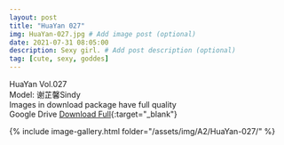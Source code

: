 ```yaml
---
layout: post
title: "HuaYan 027"
img: HuaYan-027.jpg # Add image post (optional)
date: 2021-07-31 08:05:00
description: Sexy girl. # Add post description (optional)
tag: [cute, sexy, goddes]
---
```

HuaYan Vol.027  
Model: 谢芷馨Sindy  
Images in download package have full quality                    
Google Drive [Download Full](http://gestyy.com/eoSk9V){:target="_blank"}

{% include image-gallery.html folder="/assets/img/A2/HuaYan-027/" %}
